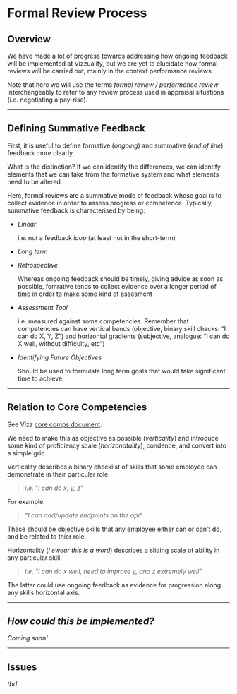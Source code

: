 # Formal Review Process

## Overview 

We have made a lot of progress towards addressing how ongoing feedback will be implemented at Vizzuality, but we are yet to elucidate how formal reviews will be carried out, mainly in the context performance reviews.

Note that here we will use the terms *formal review / performance review* interchangeably to refer to any review process used in appraisal situations (i.e. negotiating a pay-rise).

***

## Defining Summative Feedback

First, it is useful to define formative (*ongoing*) and summative (*end of line*) feedback more clearly.

What is the distinction? If we can identify the differences, we can identify elements that we can take from the formative system and what elements need to be altered. 

Here, formal reviews are a summative mode of feedback whose goal is to collect evidence in order to assess progress or competence. Typically, summative feedback is characterised by being:

- *Linear*

  i.e. not a feedback *loop* (at least not in the short-term)

- *Long term*
  
- *Retrospective*

  Whereas ongoing feedback should be timely, giving advice as soon as possible, fomrative tends to collect evidence over a longer period of time in order to make some kind of assesment

- *Assessment Tool*
  
  i.e. measured against some competencies. Remember that competencies can have vertical bands (objective, binary skill checks: “I can do X, Y, Z”) and horizontal gradients (subjective, analogue: “I can do X well, without difficulty, etc”)

- *Identifying Future Objectives*
  
  Should be used to formulate long term goals that would take significant time to achieve.
  
***

## Relation to Core Competencies

See Vizz [core comps document](https://docs.google.com/document/d/1ng6H8mzKMt98nUkeJofLgemHIoW2o2xPqZKaKq1Tz1Q/edit).

We need to make this as objective as possible (*verticality*) and introduce some kind of proficiency scale (*horizonatality*), condence, and convert into a simple grid.

Verticality describes a binary checklist of skills that some employee can demonstrate in their particular role:

> *i.e.* "*I can do x, y, z*"

For example: 

> "*I can add/update endpoints on the api*"

These should be objective skills that any employee either can or can't do, and be related to thier role.

Horizontality (*I swear this is a word*) describes a sliding scale of ability in any particular skill.

> *i.e.* *"I can do x well, need to improve y, and z extremely well"*

The latter could use ongoing feedback as evidence for progression along any skills horizontal axis.

***

## *How could this be implemented?*

*Coming soon!*

***

## Issues

*tbd*


